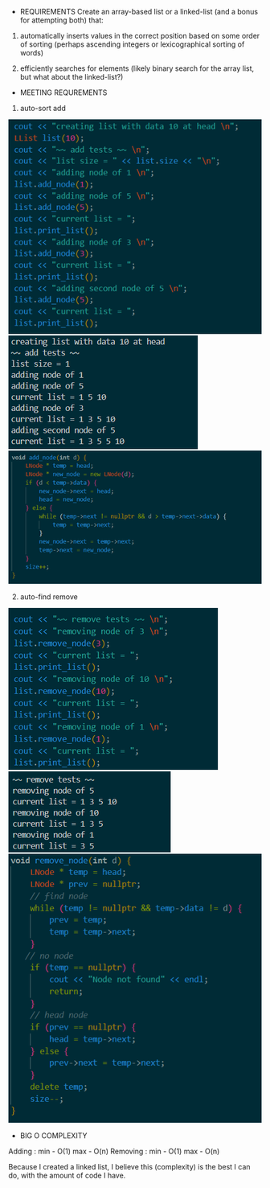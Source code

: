 - REQUIREMENTS 
Create an array-based list or a linked-list (and a bonus for attempting both) that:
1. automatically inserts values in the correct position based on some order of sorting (perhaps ascending integers or lexicographical sorting of words)

2. efficiently searches for elements (likely binary search for the array list, but what about the linked-list?)

- MEETING REQUREMENTS

1. auto-sort add

![addinput](https://github.com/otis425/CS260/blob/main/assignment5/images_assign5/addinput.png)
![addoutput](https://github.com/otis425/CS260/blob/main/assignment5/images_assign5/addoutputs.png)
![addcode](https://github.com/otis425/CS260/blob/main/assignment5/images_assign5/addcode.png)

2. auto-find remove

![removeinput](https://github.com/otis425/CS260/blob/main/assignment5/images_assign5/removeinputs.png)
![removeoutput](https://github.com/otis425/CS260/blob/main/assignment5/images_assign5/removeoutput.png)
![removecode](https://github.com/otis425/CS260/blob/main/assignment5/images_assign5/removecode.png)

- BIG O COMPLEXITY

Adding : min - O(1) max - O(n)
Removing : min - O(1) max - O(n)

Because I created a linked list, I believe this (complexity) is the best I can do, with the amount of code I have.
